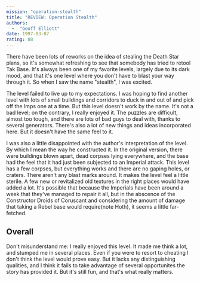 ```yaml
---
mission: "operation-stealth"
title: "REVIEW: Operation Stealth"
authors: 
  -  "Geoff Elliott"
date: 1997-03-07
rating: 88
---
```


There have been lots of reworks on the idea of stealing the Death Star plans, so it's somewhat refreshing to see that somebody has tried to retool Tak Base. It's always been one of my favorite levels, largely due to its dark mood, and that it's one level where you don't have to blast your way through it. So when I saw the name "stealth", I was excited.

The level failed to live up to my expectations. I was hoping to find another level with lots of small buildings and corridors to duck in and out of and pick off the Imps one at a time. But this level doesn't work by the name. It's not a bad level; on the contrary, I really enjoyed it. The puzzles are difficult, almost too tough, and there are lots of bad guys to deal with, thanks to several generators. There's also a lot of new things and ideas incorporated here. But it doesn't have the same feel to it.

I was also a little disappointed with the author's interpretation of the level. By which I mean the way he constructed it. In the original version, there were buildings blown apart, dead corpses lying everywhere, and the base had the feel that it had just been subjected to an Imperial attack. This level has a few corpses, but everything works and there are no gaping holes, or craters. There aren't any blast marks around. It makes the level feel a little sterile. A few new or revitalized old textures in the right places would have added a lot. It's possible that because the Imperials have been around a week that they've managed to repair it all, but in the abscence of the Constructor Droids of Coruscant and considering the amount of damage that taking a Rebel base would require(note Hoth), it seems a little far-fetched.

## Overall

Don't misunderstand me: I really enjoyed this level. It made me think a lot, and stumped me in several places. Even if you were to resort to cheating I don't think the level would prove easy. But it lacks any distinguishing qualities, and I think it fails to take advantage of several opportunites the story has provided it. But it's still fun, and that's what really matters.
